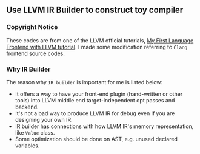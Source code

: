 ## Use LLVM IR Builder to construct toy compiler

### Copyright Notice
These codes are from one of the LLVM official tutorials, [My First Language Frontend with LLVM tutorial](https://www.llvm.org/docs/tutorial/MyFirstLanguageFrontend/index.html).
I made some modification referring to `Clang` frontend source codes.

### Why IR Builder 
The reason why `IR builder` is important for me is listed below:
- It offers a way to have your front-end plugin (hand-written or other tools) into LLVM middle end target-independent opt passes and backend.
- It's not a bad way to produce LLVM IR for debug even if you are designing your own IR.
- IR builder has connections with how LLVM IR's memory representation, like `Value` class.
- Some optimization should be done on AST, e.g. unused declared variables.